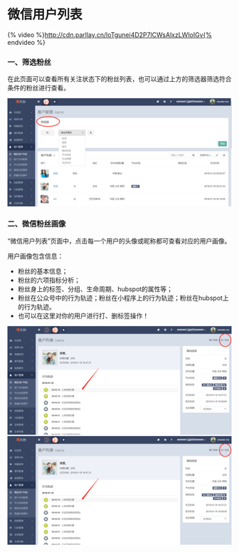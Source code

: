 # 微信用户列表

{% video %}http://cdn.parllay.cn/loTgunei4D2P7lCWsAlxzLWloIGv{% endvideo %}

### 一、筛选粉丝

在此页面可以查看所有关注状态下的粉丝列表，也可以通过上方的筛选器筛选符合条件的粉丝进行查看。  

![](/assets/1516594955%281%29.png)

### 二、微信粉丝画像

“微信用户列表”页面中，点击每一个用户的头像或昵称都可查看对应的用户画像。

用户画像包含信息：

* 粉丝的基本信息；
* 粉丝的六项指标分析；
* 粉丝身上的标签、分组、生命周期、hubspot的属性等；
* 粉丝在公众号中的行为轨迹；粉丝在小程序上的行为轨迹；粉丝在hubspot上的行为轨迹。
* 也可以在这里对你的用户进行打、删标签操作！ 
 
![](/assets/1516357459%281%29.png)
![](/assets/1516357459%281%29.png)









